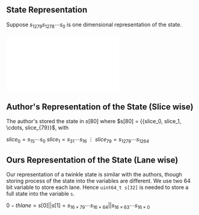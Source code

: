 
## State Representation
Suppose $s_{1279} s_{1278} \cdots s_0$ is one dimensional representation of the state.

![twinkle state](state.pdf)

## Author's Representation of the State (Slice wise)
The author's stored the state in $s[80]$ where $s[80] = {{slice_0, slice_1, \cdots, slice_{79}}$,
with

$slice_0 = s_{15} \cdots s_{0}$
$slice_1 = s_{31} \cdots s_{16}$
$\vdots$
$slice_{79} = s_{1279} \cdots s_{1264}$

## Ours Representation of the State (Lane wise)
Our representation of a twinkle state is similar with the authors, though storing process of the
state into the variables are different. We use two 64 bit variable to store each lane. Hence
`uint64_t s[32]` is needed to store a full state into the variable `s`.

$0-th lane = s[0]||s[1] = s_{16\times 79} \cdots s_{16\times 64} ||  s_{16\times 63} \cdots s_{16\times 0}$ 

